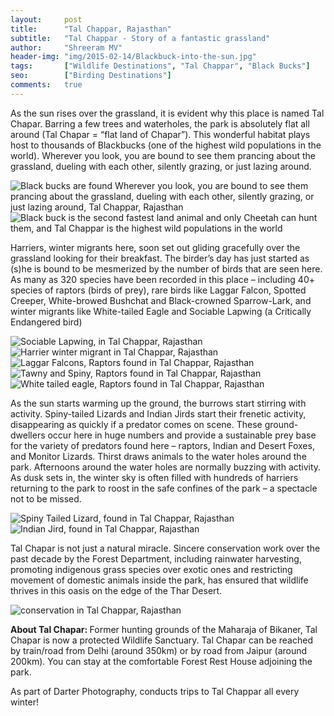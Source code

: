 ```yaml
---
layout:     post
title:      "Tal Chappar, Rajasthan"
subtitle:   "Tal Chappar - Story of a fantastic grassland"
author:     "Shreeram MV"
header-img: "img/2015-02-14/Blackbuck-into-the-sun.jpg"
tags:       ["Wildlife Destinations", "Tal Chappar", "Black Bucks"]
seo:		["Birding Destinations"]
comments:   true
---
```


<p> As the sun rises over the grassland, it is evident why this place is named Tal Chapar. Barring a few trees and waterholes, the park is absolutely flat all around (Tal Chapar = “flat land of Chapar”). This wonderful habitat plays host to thousands of Blackbucks (one of the highest wild populations in the world). Wherever you look, you are bound to see them prancing about the grassland, dueling with each other, silently grazing, or just lazing around. </p>


<img src="{{ site.baseurl }}/img/2015-02-14/Bonellis-Eagle-and-Blackbuck.jpg" alt="Black bucks are found Wherever you look, you are bound to see them prancing about the grassland, dueling with each other, silently grazing, or just lazing around, Tal Chappar, Rajasthan">

<img src="{{ site.baseurl }}/img/2015-02-14/Blackbuck-Leaping.jpg" alt="Black buck is the second fastest land animal and only Cheetah can hunt them, and Tal Chappar is the highest wild populations in the world">

<p>Harriers, winter migrants here, soon set out gliding gracefully over the grassland looking for their breakfast. The birder’s day has just started as (s)he is bound to be mesmerized by the number of birds that are seen here. As many as 320 species have been recorded in this place – including 40+ species of raptors (birds of prey), rare birds like Laggar Falcon, Spotted Creeper, White-browed Bushchat and Black-crowned Sparrow-Lark, and winter migrants like White-tailed Eagle and Sociable Lapwing (a Critically Endangered bird)</p>

<img src="{{ site.baseurl }}/img/2015-02-14/Sociable-Lapwing.jpg" alt="Sociable Lapwing, in Tal Chappar, Rajasthan">

<img src="{{ site.baseurl }}/img/2015-02-14/Harrier-Hunt.jpg" alt="Harrier winter migrant in Tal Chappar, Rajasthan">

<img src="{{ site.baseurl }}/img/2015-02-14/Laggar-Falcon-in-flight.jpg" alt="Laggar Falcons, Raptors found in Tal Chappar, Rajasthan">

<img src="{{ site.baseurl }}/img/2015-02-14/Tawny-and-Spiny.jpg" alt="Tawny and Spiny, Raptors found in Tal Chappar, Rajasthan">

<img src="{{ site.baseurl }}/img/2015-02-14/White-tailed-Eagle.jpg" alt="White tailed eagle, Raptors found in Tal Chappar, Rajasthan">

<p> As the sun starts warming up the ground, the burrows start stirring with activity. Spiny-tailed Lizards and Indian Jirds start their frenetic activity, disappearing as quickly if a predator comes on scene. These ground-dwellers occur here in huge numbers and provide a sustainable prey base for the variety of predators found here – raptors, Indian and Desert Foxes, and Monitor Lizards.  Thirst draws animals to the water holes around the park. Afternoons around the water holes are normally buzzing with activity. As dusk sets in, the winter sky is often filled with hundreds of harriers returning to the park to roost in the safe confines of the park –  a spectacle not to be missed.</p>

<img src="{{ site.baseurl }}/img/2015-02-14/Spiny-tailed-Lizard.jpg" alt="Spiny Tailed Lizard, found in Tal Chappar, Rajasthan">

<img src="{{ site.baseurl }}/img/2015-02-14/Indian-Jird.jpg" alt="Indian Jird, found in Tal Chappar, Rajasthan">

<p> Tal Chapar is not just a natural miracle. Sincere conservation work over the past decade by the Forest Department, including rainwater harvesting, promoting indigenous grass species over exotic ones and restricting movement of domestic animals inside the park, has ensured that wildlife thrives in this oasis on the edge of the Thar Desert.</p>

<img src="{{ site.baseurl }}/img/2015-02-14/Conservation.jpg" alt="conservation in Tal Chappar, Rajasthan">

<p> <strong> About Tal Chapar: </strong> Former hunting grounds of the Maharaja of Bikaner, Tal Chapar is now a protected Wildlife Sanctuary. Tal Chapar can be reached by train/road from Delhi (around 350km) or by road from Jaipur (around 200km). You can stay at the comfortable Forest Rest House adjoining the park.</p>

<p>As part of <a href="http://www.wilderhood.com/organizer/Darter%20Photography" style="text-decoration:none">Darter Photography</a>, conducts <a href="http://www.darter.in/photography-tours/wildlife/tal-chapar-photography-tour/" style="text-decoration:none">trips to Tal Chappar</a> all every winter!</p>

